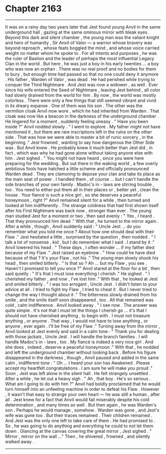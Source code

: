 
# Chapter 2163


---

It was on a rainy day two years later that Jest found young Anvil in the same underground hall , gazing at the same ominous mirror with bleak eyes .
Beyond this dark and silent chamber , the young man was the valiant knight and hero of humanity , Sir Anvil of Valor — a warrior whose bravery was beyond reproach , whose feats boggled the mind , and whose voice carried weight no matter whom he spoke to .
For all intents and purposes , he was the ruler of Bastion and the leader of perhaps the most influential Legacy Clan in the world .
But here , he was just a boy in his early twenties ... a boy who was now an orphan .
There was no real proof and no bodies for them to bury , but enough time had passed so that no one could deny it anymore .
His father , Warden of Valor , was dead . He had perished while trying to conquer the Third Nightmare .
And Jest was now a widower , as well . Ever since his wife entered the Seed of Nightmare , leaving Jest behind , all color had slowly drained from the world for him . By now , the world was mostly colorless .
There were only a few things that still seemed vibrant and vivid in its dreary expanse . One of them was his son . The other was the vermilion cloak Anvil now wore , which he had inherited from Warden .
That cloak was now like a beacon in the darkness of the underground chamber .
He lingered for a moment , suddenly feeling uneasy .
" Have you been inside ?"
Anvil nodded slowly .
" I went to explore . My father might not have mentioned it , but there are rare inscriptions left in the ruins on the other side . That was how we were able to master a bit of runic sorcery , in the beginning ."
Jest frowned , wanting to say how dangerous the Other Side was . But Anvil knew . He probably knew it much better than Jest did , in fact , which was why he had gone alone without taking anyone else with him .
Jest sighed .
" You might not have heard , since you were here preparing for the wedding . But out there in the waking world , a few overly ambitious fools have hatched a little scheme and officially pronounced Warden dead . They are clamoring to depose your clan and take its place as the main seat of power . I handled them , of course ... but I can't handle the side branches of your own family . Madoc's in - laws are stirring trouble , too . You need to either put them all in their places or , better yet , clean the house . Your fiancé is such a nice girl , so she deserves a peaceful honeymoon , right ?"
Anvil remained silent for a while , then turned and looked at him indifferently .
The strange coldness that had first shown itself after his First Nightmare was back now , stronger than ever .
The young man studied Jest for a moment or two , then said evenly :
" Yes , I heard . That they pronounced him dead ."
With that , he turned to the mirror again .
After a while , though , Anvil suddenly said :
" Uncle Jest ... do you remember what you told me once ? About how one should deal with their Flaw ."
Jest hesitated a little , surprised by the question , then nodded .
" I talk a lot of nonsense , kid , but I do remember what I said . I stand by it ."
Anvil lowered his head .
" These days , I often wonder ... if my father died because of my Flaw ."
Jest raised an eyebrow .
" How could he have died because of that ? It's your Flaw , not his ."
The young man slowly shook his head , then smiled bitterly .
" Is that so ? Ah ... but my Flaw , you see . Haven't I promised to tell you once ?"
Anvil stared at the floor for a bit , then said quietly :
" It's that I must lose everything I cherish ."
He sighed .
" I cherished my father , and now , I've lost him ."
With that , he looked at Jest and smiled bitterly .
" I was too arrogant , Uncle Jest . I didn't listen to your advice at all . I tried to fight my Flaw , I tried to cheat it . But I never tried to change the way I thought about it ."
The bitterness slowly drained from his smile , and the smile itself soon disappeared , too .
All that remained was cold , calm indifference . Anvil looked away .
" I see now . The answer was quite simple . It's not that I must let the things I cherish go ... it's that I should not have cherished anything , to begin with . I must not treasure anything , or anyone . That way , I would not have to lose anything , or anyone , ever again . I'll be free of my Flaw ."
Turning away from the mirror , Anvil looked at Jest evenly and said in a calm tone :
" Thank you for dealing with those jackals , Uncle Jest . I will handle the branch families . I will handle Madoc's in - laws , too . My fiancé is indeed a very nice girl . And she does , indeed , deserve a peaceful honeymoon ."
With that , he nodded and left the underground chamber without looking back . Before his figure disappeared in the darkness , though , Anvil paused and added in the same calm , indifferent tone :
" Oh ... I heard your son has Awakened . Please accept my heartfelt congratulations . I am sure he will make you proud ."
Soon , Jest was left alone in the silent hall .
He felt strangely unsettled .
After a while , he let out a heavy sigh .
" Ah , that boy . He's so serious . What am I going to do with him ?"
Anvil had boldly proclaimed that he would turn himself into an unfeeling machine in order to defeat his Flaw . However , it wasn't that easy to strange your own heart — he was still a human , after all .
Jest knew for a fact that Anvil would fail miserably despite his cold determination , and many times as well .
But then again , he was Warden's son . Perhaps he would manage , somehow .
Warden was gone , and Jest's wife was gone too . But their traces remained .
Their children remained .
And Jest was the only one left to take care of them . He had promised to .
So , he was going to do anything and everything he could to not let them down .
Glancing at the canvas covering the great mirror , Jest sighed .
" Mirror , mirror on the wall ..."
Then , he shivered , frowned , and silently walked away .

---

